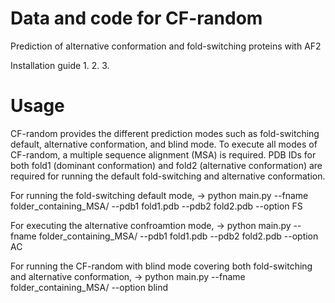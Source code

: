 # Data and code for CF-random
Prediction of alternative conformation and fold-switching proteins with AF2


Installation guide
  1.
  2.
  3.


# Usage
CF-random provides the different prediction modes such as fold-switching default, alternative conformation, and blind mode.
To execute all modes of CF-random, a multiple sequence alignment (MSA) is required. PDB IDs for both fold1 (dominant conformation) and fold2 (alternative conformation) are required for running the default fold-switching and alternative conformation.

For running the fold-switching default mode,
  -> python main.py --fname folder_containing_MSA/ --pdb1 fold1.pdb --pdb2 fold2.pdb --option FS

For executing the alternative confroamtion mode,
  -> python main.py --fname folder_containing_MSA/ --pdb1 fold1.pdb --pdb2 fold2.pdb --option AC

For running the CF-random with blind mode covering both fold-switching and alternative conformation,
  -> python main.py --fname folder_containing_MSA/ --option blind


